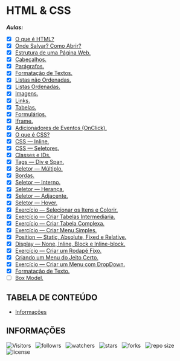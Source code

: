 <!-- TITLE -->
# HTML & CSS

***Aulas:***

- [x] [O que é HTML?](https://github.com/Devsgeeknerd/o-que-e-html)
- [x] [Onde Salvar? Como Abrir?](https://github.com/Devsgeeknerd/onde-salvar-como-abrir)
- [x] [Estrutura de uma Página Web.](https://github.com/Devsgeeknerd/estrutura-de-uma-pagina-web)
- [x] [Cabeçalhos.](https://github.com/Devsgeeknerd/cabecalho)
- [x] [Parágrafos.](https://github.com/Devsgeeknerd/paragrafos)
- [x] [Formatação de Textos.](https://github.com/Devsgeeknerd/formatacao-de-textos)
- [x] [Listas não Ordenadas.](https://github.com/Devsgeeknerd/lis-nao-ord-zp)
- [x] [Listas Ordenadas.](https://github.com/Devsgeeknerd/lis-ord-zp)
- [x] [Imagens.](https://github.com/Devsgeeknerd/img-zp)
- [x] [Links.](https://github.com/Devsgeeknerd/links-zp)
- [x] [Tabelas.](https://github.com/Devsgeeknerd/tabelas-zp)
- [x] [Formulários.](https://github.com/Devsgeeknerd/formulario-zp)
- [x] [Iframe.](https://github.com/Devsgeeknerd/iframe-zp)
- [x] [Adicionadores de Eventos (OnClick).](https://github.com/Devsgeeknerd/adc-eve-zp)
- [x] [O que é CSS?](https://github.com/Devsgeeknerd/o-que-e-css-zp)
- [x] [CSS — Inline.](https://github.com/Devsgeeknerd/css-inline-zp)
- [x] [CSS — Seletores.](https://github.com/Devsgeeknerd/css-seletores-zp)
- [x] [Classes e IDs.](https://github.com/Devsgeeknerd/classes-e-ids-zp)
- [x] [Tags — Div e Span.](https://github.com/Devsgeeknerd/tags-div-span-zp)
- [x] [Seletor — Múltiplo.](https://github.com/Devsgeeknerd/seletor-multiplo-zp)
- [x] [Bordas.](https://github.com/Devsgeeknerd/bordas-zp)
- [x] [Seletor — Interno.](https://github.com/Devsgeeknerd/seletor-interno-zp)
- [x] [Seletor — Herança.](https://github.com/Devsgeeknerd/sel-her)
- [x] [Seletor — Adjacente.](https://github.com/Devsgeeknerd/sel-adj)
- [x] [Seletor — Hover.](https://github.com/Devsgeeknerd/sel-hov)
- [x] [Exercício — Selecionar os Itens e Colorir.](https://github.com/Devsgeeknerd/exe-sel-ite-col)
- [x] [Exercício — Criar Tabelas Intermediaria.](https://github.com/Devsgeeknerd/exe-cri-tab-int)
- [x] [Exercício — Criar Tabela Complexa.](https://github.com/Devsgeeknerd/exe-cri-tab-com)
- [x] [Exercício — Criar Menu Simples.](https://github.com/Devsgeeknerd/exe-cri-men-sim)
- [x] [Position — Static, Absolute, Fixed e Relative.](https://github.com/Devsgeeknerd/pos-sta-abs-fix-rel)
- [x] [Display — None, Inline, Block e Inline-block.](https://github.com/Devsgeeknerd/dis-non-inl-blo)
- [x] [Exercício — Criar um Rodapé Fixo.](https://github.com/Devsgeeknerd/exe-cri-um-rod-fix)
- [x] [Criando um Menu do Jeito Certo.](https://github.com/Devsgeeknerd/cri-um-men-do-jei-cer)
- [x] [Exercício — Criar um Menu com DropDown.](https://github.com/Devsgeeknerd/exe-cri-um-men-com-dro-dow)
- [x] [Formatação de Texto.](https://github.com/Devsgeeknerd/for-tex)
- [ ] [Box Model.](https://github.com/Devsgeeknerd/box-mod)
<!-- - [ ] Elementos Flutuantes. -->
<!-- - [ ] Elementos Inline, Block e Inline-block. -->
<!-- - [ ] Formatando Links. -->

<!-- TABLE OF CONTENTS -->
## TABELA DE CONTEÚDO

<!-- - [Vista por cima](#vista-por-cima) -->
<!--  - [Foto da tela](#foto-da-tela) -->
<!--  - [Links](#links) -->
<!-- - [Meu processo](#meu-processo) -->
<!--  - [Contruido com](#construido-com) -->
<!--  - [O que aprendi](#o-que-aprendi) -->
<!--  - [Desenvolvimento contínuo](#desenvolvimento-contínuo) -->
<!--  - [Recusos úteis](#recursos-úteis) -->
<!-- - [Autor](#autor) -->
<!-- - [Agradecimentos](#agradecimentos) -->
- [Informações](#informações)

<!-- OVERVIEW -->
<!-- ## VISTA POR CIMA -->

<!-- SCREENSHOT -->
<!-- ### FOTO DA TELA -->

<!-- LINKS -->
<!-- ### LINKS -->

<!-- MY PROCESS -->
<!-- ## MEU PROCESSO -->

<!-- BUILT WITH -->
<!-- ### CONSTRUIDO COM -->

<!-- WHAT I LEARNED -->
<!-- ### O QUE APRENDI -->

<!-- CONTINUED DEVELOPMENT -->
<!-- ### DESENVOLVIMENTO CONTÍNUO -->

<!-- USEFUL RESOURCES -->
<!-- ### RECURSOS ÚTEIS -->

<!-- AUTHOR -->
<!-- ## AUTOR -->

<!-- ACKNOWLEDGMENTS -->
<!-- ## AGRADECIMENTOS -->

<!-- INFORMATION -->
## INFORMAÇÕES

![Visitors](https://api.visitorbadge.io/api/visitors?path=Devsgeeknerd%2F&html-e-css-front-end-zplabel=Visitantes&labelColor=%23f9e64f&countColor=%23008000&style=plastic "Total de Visitas")
&nbsp;
![followrs](https://img.shields.io/github/followers/Devsgeeknerd?style=plastic&label=SEGUIDORES&labelColor=f9e64f "Total de Seguidores")
&nbsp;
![watchers](https://img.shields.io/github/watchers/Devsgeeknerd/html-e-css-front-end-zp?style=plastic&label=OBSERVADORES&labelColor=f9e64f "Total de Observadores")
&nbsp;
![stars](https://img.shields.io/github/stars/Devsgeeknerd/html-e-css-front-end-zp?style=plastic&label=ESTRELAS&labelColor=f9e64f "Total de Estrelas Recebidas")
&nbsp;
![forks](https://img.shields.io/github/forks/Devsgeeknerd/html-e-css-front-end-zp?style=plastic&label=BIFURCAÇÕES&labelColor=f9e64f "Total de Bifurcações")
&nbsp;
![repo size](https://img.shields.io/github/repo-size/Devsgeeknerd/html-e-css-front-end-zp?style=plastic&label=TAMANHO&labelColor=f9e64f "Tamanho do Repositório")
&nbsp;
![license](https://img.shields.io/github/license/Devsgeeknerd/html-e-css-front-end-zp?style=plastic&label=LICENÇA&labelColor=f9e64f "Licença do Repositório")
